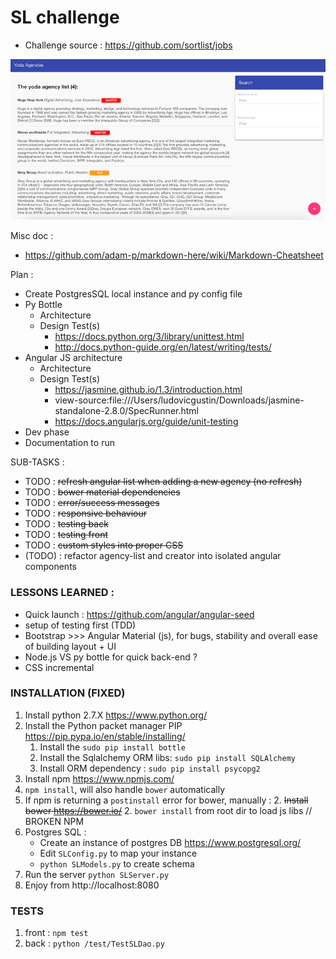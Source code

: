 SL challenge
============

* Challenge source : https://github.com/sortlist/jobs

![alt text](screenshot.png  "Screenshot")


Misc doc :
* https://github.com/adam-p/markdown-here/wiki/Markdown-Cheatsheet


Plan :
* Create PostgresSQL local instance and py config file
* Py Bottle
    * Architecture
    * Design Test(s)
        * https://docs.python.org/3/library/unittest.html
        * http://docs.python-guide.org/en/latest/writing/tests/
* Angular JS architecture
    * Architecture
    * Design Test(s)
        * https://jasmine.github.io/1.3/introduction.html
        * view-source:file:///Users/ludovicgustin/Downloads/jasmine-standalone-2.8.0/SpecRunner.html
        * https://docs.angularjs.org/guide/unit-testing
* Dev phase
* Documentation to run

SUB-TASKS :
* TODO : ~~refresh angular list when adding a new agency (no refresh)~~
* TODO : ~~bower material dependencies~~
* TODO : ~~error/success messages~~
* TODO : ~~responsive behaviour~~
* TODO : ~~testing back~~
* TODO : ~~testing front~~
* TODO : ~~custom styles into proper CSS~~
* (TODO) : refactor agency-list and creator into isolated angular components

### LESSONS LEARNED :
- Quick launch : https://github.com/angular/angular-seed
- setup of testing first (TDD)
- Bootstrap >>> Angular Material (js), for bugs, stability and overall ease of building layout + UI
- Node.js VS py bottle for quick back-end ?
- CSS incremental

### INSTALLATION (FIXED)
1. Install python 2.7.X https://www.python.org/
1. Install the Python packet manager PIP https://pip.pypa.io/en/stable/installing/
    1. Install the `sudo pip install bottle`
    1. Install the Sqlalchemy ORM libs: `sudo pip install SQLAlchemy`
    1. Install ORM dependency : `sudo pip install psycopg2`
2. Install npm https://www.npmjs.com/
3. `npm install`, will also handle `bower` automatically
3. If npm is returning a `postinstall` error for bower, manually :
    2. ~~Install bower https://bower.io/~~
    2. `bower install` from root dir to load js libs // BROKEN NPM
4. Postgres SQL :
    * Create an instance of postgres DB https://www.postgresql.org/
    * Edit `SLConfig.py` to map your instance
    * `python SLModels.py` to create schema
5. Run the server `python SLServer.py`
6. Enjoy from http://localhost:8080

### TESTS
1. front : `npm test`
2. back : `python /test/TestSLDao.py`